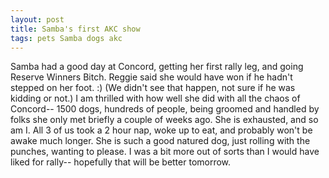 ```yaml
---
layout: post
title: Samba's first AKC show
tags: pets Samba dogs akc
---
```


Samba had a good day at Concord, getting her first rally leg, and going Reserve Winners Bitch. Reggie said she would have won if he hadn't stepped on her foot.  :) (We didn't see that happen, not sure if he was kidding or not.) I am thrilled with how well she did with all the chaos of Concord-- 1500 dogs, hundreds of people, being groomed and handled by folks she only met briefly a couple of weeks ago. She is exhausted, and so am I. All 3 of us took a 2 hour nap, woke up to eat, and probably won't be awake much longer. She is such a good natured dog, just rolling with the punches, wanting to please. I was a bit more out of sorts than I would have liked for rally-- hopefully that will be better tomorrow.